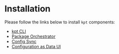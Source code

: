 # Installation

Please follow the links below to install `kpt` components:

- [kpt CLI](/installation/kpt-cli.md)
- [Package Orchestrator](/guides/porch-installation.md)
- [Config Sync](https://github.com/kptdev/kpt-config-sync/blob/main/docs/installation.md)
- [Configuration as Data UI](/guides/porch-ui-installation.md)
